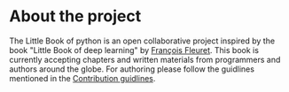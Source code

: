 # About the project

The Little Book of python is an open collaborative project inspired by the book "Little Book of deep learning" by [François Fleuret](https://fleuret.org/francois/).  This book is currently accepting chapters and written materials from programmers and authors around the globe. For authoring please follow the guidlines mentioned in the [Contribution guidlines](CONTRIBUTING.md).
